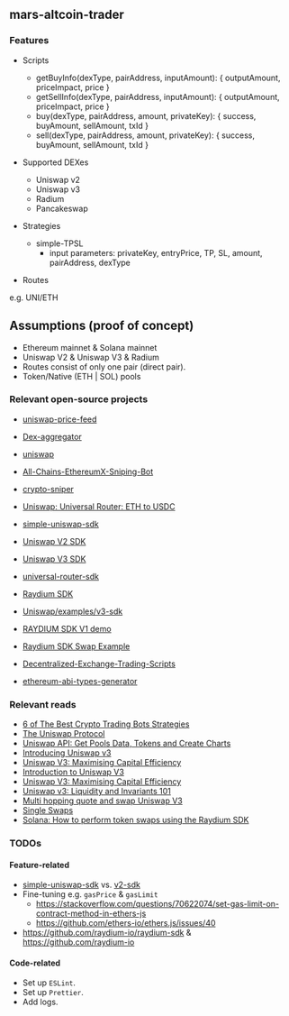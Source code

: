 ## mars-altcoin-trader

### Features

- Scripts
  * getBuyInfo(dexType, pairAddress, inputAmount): { outputAmount, priceImpact, price }
  * getSellInfo(dexType, pairAddress, inputAmount): { outputAmount, priceImpact, price }
  * buy(dexType, pairAddress, amount, privateKey): { success, buyAmount, sellAmount, txId }
  * sell(dexType, pairAddress, amount, privateKey): { success, buyAmount, sellAmount, txId }

- Supported DEXes
  * Uniswap v2
  * Uniswap v3
  * Radium
  * Pancakeswap

- Strategies
  * simple-TPSL
    * input parameters: privateKey, entryPrice, TP, SL, amount, pairAddress, dexType

- Routes

e.g. UNI/ETH

## Assumptions (proof of concept)

- Ethereum mainnet & Solana mainnet
- Uniswap V2 & Uniswap V3 & Radium
- Routes consist of only one pair (direct pair).
- Token/Native (ETH | SOL) pools

### Relevant open-source projects

- [uniswap-price-feed](https://github.com/stefanmendoza/uniswap-price-feed)
- [Dex-aggregator](https://github.com/kaymen99/Dex-aggregator)
- [uniswap](https://github.com/sjuanati/uniswap)
- [All-Chains-EthereumX-Sniping-Bot](https://github.com/Abregud/All-Chains-EthereumX-Sniping-Bot)
- [crypto-sniper](https://github.com/zookyy/crypto-sniper)
- [Uniswap: Universal Router: ETH to USDC](https://gist.github.com/BlockmanCodes/52ede9384fd774ed18c5dea5912fbe3d)

- [simple-uniswap-sdk](https://github.com/joshstevens19/simple-uniswap-sdk)
- [Uniswap V2 SDK](https://github.com/Uniswap/v2-sdk)
- [Uniswap V3 SDK](https://github.com/Uniswap/v3-sdk)
- [universal-router-sdk](https://github.com/Uniswap/universal-router-sdk)
- [Raydium SDK](https://github.com/raydium-io/raydium-sdk)

- [Uniswap/examples/v3-sdk](https://github.com/Uniswap/examples/tree/main/v3-sdk)
- [RAYDIUM SDK V1 demo](https://github.com/raydium-io/raydium-sdk-V1-demo)
- [Raydium SDK Swap Example](https://github.com/chainstacklabs/raydium-sdk-swap-example-typescript)

- [Decentralized-Exchange-Trading-Scripts](https://github.com/henrytirla/Decentralized-Exchange-Trading-Scripts)
- [ethereum-abi-types-generator](https://github.com/joshstevens19/ethereum-abi-types-generator)

### Relevant reads

- [6 of The Best Crypto Trading Bots Strategies](https://blockgeeks.com/guides/6-of-the-best-crypto-trading-bots-strategies-updated-list/#_Tool_2_DeFi_Derivatives)
- [The Uniswap Protocol](https://docs.uniswap.org/concepts/uniswap-protocol)
- [Uniswap API: Get Pools Data, Tokens and Create Charts](https://bitquery.io/blog/uniswap-pool-api)
- [Introducing Uniswap v3](https://blog.uniswap.org/uniswap-v3)
- [Uniswap V3: Maximising Capital Efficiency](https://zerocap.com/insights/research-lab/uniswap-v3-capital-efficiency)
- [Introduction to Uniswap V3](https://uniswapv3book.com/milestone_0/uniswap-v3.html)
- [Uniswap V3: Maximising Capital Efficiency](https://zerocap.com/insights/research-lab/uniswap-v3-capital-efficiency)
- [Uniswap v3: Liquidity and Invariants 101](https://medium.com/blockapex/uniswap-v3-liquidity-and-invariants-101-cb956816d62d)
- [Multi hopping quote and swap Uniswap V3](https://medium.com/@arian.web3developer/multi-hopping-quote-and-swap-uniswap-v3-606a2c0ad197)
- [Single Swaps](https://docs.uniswap.org/contracts/v3/guides/swaps/single-swaps)
- [Solana: How to perform token swaps using the Raydium SDK](https://docs.chainstack.com/docs/solana-how-to-perform-token-swaps-using-the-raydium-sdk)

### TODOs

#### Feature-related

- [simple-uniswap-sdk](https://github.com/joshstevens19/simple-uniswap-sdk) vs. [v2-sdk](https://github.com/Uniswap/v2-sdk)
- Fine-tuning e.g. `gasPrice` & `gasLimit`
  * https://stackoverflow.com/questions/70622074/set-gas-limit-on-contract-method-in-ethers-js
  * https://github.com/ethers-io/ethers.js/issues/40
- https://github.com/raydium-io/raydium-sdk & https://github.com/raydium-io

#### Code-related

- Set up `ESLint`.
- Set up `Prettier`.
- Add logs.